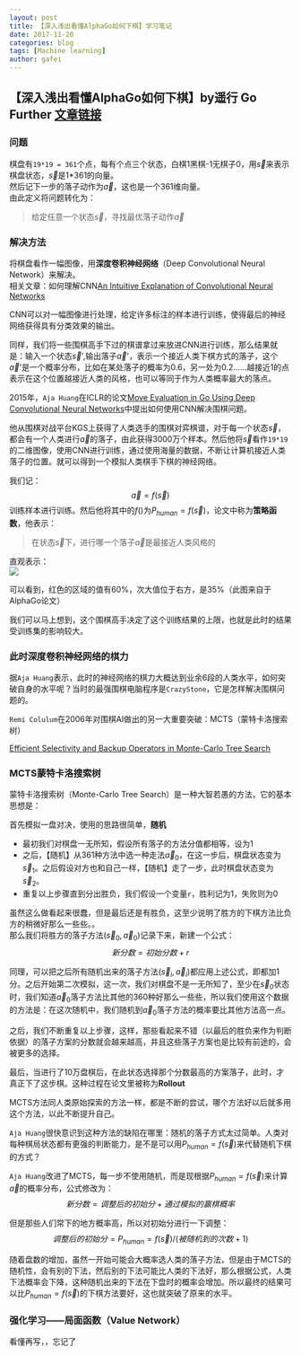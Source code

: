 ```yaml
---
layout: post
title: 【深入浅出看懂AlphaGo如何下棋】学习笔记
date: 2017-11-20
categories: blog
tags: [Machine learning]
author: gafei
---
```


## 【深入浅出看懂AlphaGo如何下棋】by遥行   Go Further [文章链接](https://charlesliuyx.github.io/2017/05/27/AlphaGo%E8%BF%90%E8%A1%8C%E5%8E%9F%E7%90%86%E8%A7%A3%E6%9E%90/)

### 问题
棋盘有`19*19 = 361`个点，每有个点三个状态，白棋1黑棋-1无棋子0，用$\vec{s}$来表示棋盘状态，$\vec{s}$是1*361的向量。  
然后记下一步的落子动作为$\vec{a}$，这也是一个361维向量。  
由此定义将问题转化为：
> 给定任意一个状态$\vec{s}$，寻找最优落子动作$\vec{a}$

### 解决方法
将棋盘看作一幅图像，用**深度卷积神经网络**（Deep Convolutional Neural Network）来解决。  
相关文章：如何理解CNN[An Intuitive Explanation of Convolutional Neural Networks](https://ujjwalkarn.me/2016/08/11/intuitive-explanation-convnets/)  

CNN可以对一幅图像进行处理，给定许多标注的样本进行训练，使得最后的神经网络获得具有分类效果的输出。 

同样，我们将一些围棋高手下过的棋谱拿过来放进CNN进行训练，那么结果就是：输入一个状态$\vec{s}$',输出落子$\vec{a}$'，表示一个接近人类下棋方式的落子，这个$\vec{a}$'是一个概率分布，比如在某处落子的概率为0.6，另一处为0.2……越接近1的点表示在这个位置越接近人类的风格，也可以等同于作为人类概率最大的落点。 

2015年，`Aja Huang`在ICLR的论文[Move Evaluation in Go Using Deep Convolutional Neural Networks](https://arxiv.org/pdf/1412.6564.pdf)中提出如何使用CNN解决围棋问题。  

他从围棋对战平台KGS上获得了人类选手的围棋对弈棋谱，对于每一个状态$\vec{s}$，都会有一个人类进行$\vec{a}$的落子，由此获得3000万个样本。然后他将$\vec{s}$看作`19*19`的二维图像，使用CNN进行训练，通过使用海量的数据，不断让计算机接近人类落子的位置。就可以得到一个模拟人类棋手下棋的神经网络。

我们记：$$\vec{a}=f(\vec{s})$$训练样本进行训练。然后他将其中的$f()$为$P_{human}=f(\vec{s})$，论文中称为**策略函数**，他表示：
> 在状态$\vec{s}$下，进行哪一个落子$\vec{a}$是最接近人类风格的
> 

直观表示：  
![](https://charlesliuyx.github.io/2017/05/27/AlphaGo%E8%BF%90%E8%A1%8C%E5%8E%9F%E7%90%86%E8%A7%A3%E6%9E%90/PolicyNetwork.png)

可以看到，红色的区域的值有60%，次大值位于右方，是35%（此图来自于AlphaGo论文）  

我们可以马上想到，这个围棋高手决定了这个训练结果的上限，也就是此时的结果受训练集的影响较大。

### 此时深度卷积神经网络的棋力
据`Aja Huang`表示，此时的神经网络的棋力大概达到业余6段的人类水平，如何突破自身的水平呢？当时的最强围棋电脑程序是`CrazyStone`，它是怎样解决围棋问题的。  

`Remi Colulum`在2006年对围棋AI做出的另一大重要突破：MCTS（蒙特卡洛搜索树）

[Efficient Selectivity and Backup Operators in Monte-Carlo Tree Search](https://github.com/papers-we-love/papers-we-love/blob/5a54fa883a813e81b1e54bfed9669fc8961dedb4/artificial_intelligence/efficient-selectivity-and-backup-operators-in-monte-carlo-tree-search.pdf)

### MCTS蒙特卡洛搜索树
蒙特卡洛搜索树（Monte-Carlo Tree Search）是一种大智若愚的方法，它的基本思想是：

首先模拟一盘对决，使用的思路很简单，**随机**  

* 最初我们对棋盘一无所知，假设所有落子的方法分值都相等，设为1
* 之后，【随机】从361种方法中选一种走法$\vec{a}_{0}$，在这一步后，棋盘状态变为$\vec{s}_{1}$。之后假设对方也和自己一样，【随机】走了一步，此时棋盘状态变为$\vec{s}_{2}$。
* 重复以上步骤直到分出胜负，我们假设一个变量`r`，胜利记为1，失败则为0

虽然这么做看起来很蠢，但是最后还是有胜负，这至少说明了胜方的下棋方法比负方的稍微好那么一些些。。  
那么我们将胜方的落子方法$(\vec{s}_{0},\vec{a}_{0})$记录下来，新建一个公式：$$新分数=初始分数+r$$  

同理，可以把之后所有随机出来的落子方法$(\vec{s}_{i},\vec{a}_{i})$都应用上述公式，即都加1分。之后开始第二次模拟，这一次，我们对棋盘不是一无所知了，至少在$\vec{s}_{0}$状态时，我们知道$\vec{a}_{0}$落子方法比其他的360种好那么一些些，所以我们使用这个数据的方法是：在这次随机中，我们随机到$\vec{a}_{0}$落子方法的概率要比其他方法高一点。  

之后，我们不断重复以上步骤，这样，那些看起来不错（以最后的胜负来作为判断依据）的落子方案的分数就会越来越高，并且这些落子方案也是比较有前途的，会被更多的选择。

最后，当进行了10万盘棋后，在此状态选择那个分数最高的方案落子，此时，才真正下了这步棋。这种过程在论文里被称为**Rollout**

MCTS方法同人类原始探索的方法一样，都是不断的尝试，哪个方法好以后就多用这个方法，以此不断提升自己。

`Aja Huang`很快意识到这种方法的缺陷在哪里：随机的落子方式太过简单。人类对每种棋局状态都有更强的判断能力，是不是可以用$P_{human}=f(\vec{s})$来代替随机下棋的方式？  

`Aja Huang`改进了MCTS，每一步不使用随机，而是现根据$P_{human}=f(\vec{s})$来计算$\vec{a}$的概率分布，公式修改为：$$新分数=调整后的初始分+通过模拟的赢棋概率$$

但是那些人们常下的地方概率高，所以对初始分进行一下调整：$$调整后的初始分=P_{human}=f(\vec{s})/(被随机到的次数+1)$$

随着盘数的增加，虽然一开始可能会大概率选人类的落子方法，但是由于MCTS的随机性，会有别的下法，然后别的下法可能比人类的下法好，那么根据公式，人类下法概率会下降，这种随机出来的下法在下盘时的概率会增加。所以最终的结果可以比$P_{human}=f(\vec{s})$的下棋方法要好，这也就突破了原来的水平。  

### 强化学习——局面函数（Value Network）

看懂再写，，忘记了
